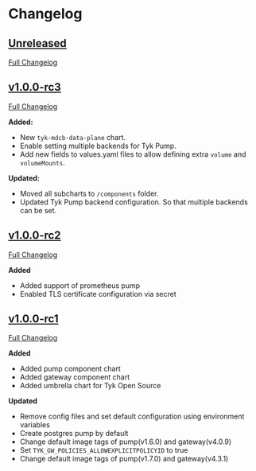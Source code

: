 # Changelog

## [Unreleased](https://github.com/TykTechnologies/tyk-charts/tree/HEAD)
[Full Changelog](https://github.com/TykTechnologies/tyk-charts/compare/v1.0.0-rc3...HEAD)

## [v1.0.0-rc3](https://github.com/TykTechnologies/tyk-charts/tree/v1.0.0-rc3) 
[Full Changelog](https://github.com/TykTechnologies/tyk-charts/compare/v1.0.0-rc2...v1.0.0-rc3)

**Added:**
- New `tyk-mdcb-data-plane` chart.
- Enable setting multiple backends for Tyk Pump.
- Add new fields to values.yaml files to allow defining extra `volume` and `volumeMounts`.

**Updated:**
- Moved all subcharts to `/components` folder.
- Updated Tyk Pump backend configuration. So that multiple backends can be set.

## [v1.0.0-rc2](https://github.com/TykTechnologies/tyk-charts/tree/v1.0.0-rc2) 
[Full Changelog](https://github.com/TykTechnologies/tyk-charts/compare/v1.0.0-rc1...v1.0.0-rc2)

**Added**
- Added support of prometheus pump
- Enabled TLS certificate configuration via secret 

## [v1.0.0-rc1](https://github.com/TykTechnologies/tyk-charts/tree/v1.0.0-rc1)
[Full Changelog](https://github.com/TykTechnologies/tyk-charts/compare/4fd006efe39daa60b6808986d569fcb525cae808...v1.0.0-rc1)

**Added**
- Added pump component chart
- Added gateway component chart
- Added umbrella chart for Tyk Open Source

**Updated**
- Remove config files and set default configuration using environment variables
- Create postgres pump by default
- Change default image tags of pump(v1.6.0) and gateway(v4.0.9)
- Set `TYK_GW_POLICIES_ALLOWEXPLICITPOLICYID` to true
- Change default image tags of pump(v1.7.0) and gateway(v4.3.1)
